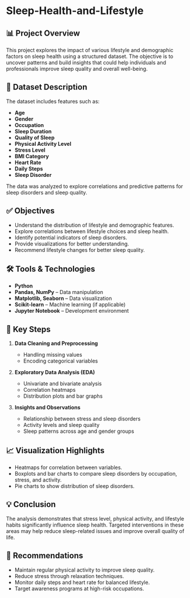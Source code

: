 # Sleep-Health-and-Lifestyle

## 📊 Project Overview

This project explores the impact of various lifestyle and demographic factors on sleep health using a structured dataset. The objective is to uncover patterns and build insights that could help individuals and professionals improve sleep quality and overall well-being.

## 📁 Dataset Description

The dataset includes features such as:

- **Age**
- **Gender**
- **Occupation**
- **Sleep Duration**
- **Quality of Sleep**
- **Physical Activity Level**
- **Stress Level**
- **BMI Category**
- **Heart Rate**
- **Daily Steps**
- **Sleep Disorder**

The data was analyzed to explore correlations and predictive patterns for sleep disorders and sleep quality.

## ✅ Objectives

- Understand the distribution of lifestyle and demographic features.
- Explore correlations between lifestyle choices and sleep health.
- Identify potential indicators of sleep disorders.
- Provide visualizations for better understanding.
- Recommend lifestyle changes for better sleep quality.

## 🛠️ Tools & Technologies

- **Python**
- **Pandas, NumPy** – Data manipulation
- **Matplotlib, Seaborn** – Data visualization
- **Scikit-learn** – Machine learning (if applicable)
- **Jupyter Notebook** – Development environment

## 📌 Key Steps

1. **Data Cleaning and Preprocessing**  
   - Handling missing values  
   - Encoding categorical variables

2. **Exploratory Data Analysis (EDA)**  
   - Univariate and bivariate analysis  
   - Correlation heatmaps  
   - Distribution plots and bar graphs  

3. **Insights and Observations**  
   - Relationship between stress and sleep disorders  
   - Activity levels and sleep quality  
   - Sleep patterns across age and gender groups  

## 📈 Visualization Highlights

- Heatmaps for correlation between variables.
- Boxplots and bar charts to compare sleep disorders by occupation, stress, and activity.
- Pie charts to show distribution of sleep disorders.

## 💡 Conclusion

The analysis demonstrates that stress level, physical activity, and lifestyle habits significantly influence sleep health. Targeted interventions in these areas may help reduce sleep-related issues and improve overall quality of life.

## 📄 Recommendations

- Maintain regular physical activity to improve sleep quality.
- Reduce stress through relaxation techniques.
- Monitor daily steps and heart rate for balanced lifestyle.
- Target awareness programs at high-risk occupations.

